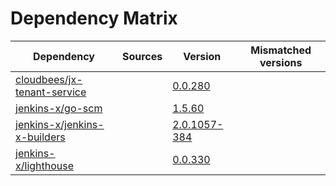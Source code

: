# Dependency Matrix

Dependency | Sources | Version | Mismatched versions
---------- | ------- | ------- | -------------------
[cloudbees/jx-tenant-service](https://github.com/cloudbees/jx-tenant-service) |  | [0.0.280](https://github.com/cloudbees/jx-tenant-service/releases/tag/v0.0.280) | 
[jenkins-x/go-scm](https://github.com/jenkins-x/go-scm) |  | [1.5.60]() | 
[jenkins-x/jenkins-x-builders](https://github.com/jenkins-x/jenkins-x-builders) |  | [2.0.1057-384]() | 
[jenkins-x/lighthouse](https://github.com/jenkins-x/lighthouse) |  | [0.0.330]() | 
